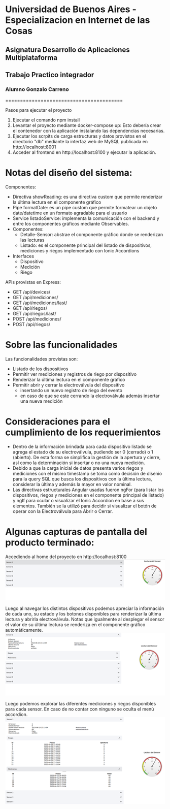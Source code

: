 # Universidad de Buenos Aires - Especializacion en Internet de las Cosas
## Asignatura Desarrollo de Aplicaciones Multiplataforma
## Trabajo Practico integrador
### Alumno Gonzalo Carreno
========================================


Pasos para ejecutar el proyecto


1) Ejecutar el comando npm install
2) Levantar el proyecto mediante docker-compose up: Esto debería crear el contenedor con la aplicación instalando las dependencias necesarias.
3) Ejecutar los scrpits de carga estructuras y datos provistos en el directorio "db" mediante la interfaz web de MySQL publicada en http://localhost:8001
4) Acceder al frontend en http://localhost:8100 y ejecutar la aplicación.


Notas del diseño del sistema:
=========================================


Componentes:
- Directiva showReading: es una directiva custom que permite renderizar la última lectura en el componente gráfico
- Pipe formatDate: es un pipe custom que permite formatear un objeto date/datetime en un formato agradable para el usuario
- Service listadoService: implementa la comunicación con el backend y entre los componentes gráficos mediante Observables.
- Componentes:
   - Detalle-Sensor: abstrae el componente gráfico donde se renderizan las lecturas
   - Listado: es el componente principal del listado de dispositivos, mediciones y riegos implementado con Ionic Accordions
- Interfaces
   - Dispositivo
   - Medición
   - Riego


APIs provistas en Express:
- GET /api/devices/
- GET /api/mediciones/
- GET /api/mediciones/last/<idDevice>
- GET /api/riegos/
- GET /api/riegos/last/<idDevice>
- POST /api/mediciones/
- POST /api/riegos/


Sobre las funcionalidades
==============================================
Las funcionalidades provistas son:
- Listado de los dispositivos
- Permitir ver mediciones y registros de riego por dispositivo
- Renderizar la última lectura en el componente gráfico
- Permitir abrir y cerrar la electroválvula del dispositivo
   - insertando un nuevo registro de riego del evento
   - en caso de que se este cerrando la electroválvula además insertar una nueva medición


Consideraciones para el cumplimiento de los requerimientos
==========================================================
- Dentro de la información brindada para cada dispositivo listado se agrega el estado de su electroválvula, pudiendo ser 0 (cerrado) o 1 (abierto). De esta forma se simplifica la gestión de la apertura y cierre, así como la determinación si insertar o no una nueva medición.
- Debido a que la carga inicial de datos presenta varios riegos y mediciones con el mismo timestamp se toma como decisión de disenio para la query SQL que busca los dispositivos con la última lectura, considerar la última y además la mayor en valor nominal.
- Las directivas estructurales Angular usadas fueron ngFor (para listar los dispositivos, riegos y mediciones en el componente principal de listado) y ngIf para ocular o visualizar el Ionic Accordion en base a sus elementos. También se la utilizó para decidir si visualizar el botón de operar con la Electroválvula para Abrir o Cerrar.




Algunas capturas de pantalla del producto terminado:
===================================================


Accediendo al home del proyecto en http://localhost:8100
![alt text](./doc/images/img1.png)


Luego al navegar los distintos dispositivos podemos apreciar la información de cada uno, su estado y los botones disponibles para renderizar la última lectura y abrirla electroválvula. Notas que igualmente al desplegar el sensor el valor de su última lectura se renderiza en el componente gráfico automáticamente.
![alt text](./doc/images/img2.png)


Luego podemos explorar las diferentes mediciones y riegos disponibles para cada sensor. En caso de no contar con ninguno se oculta el menú accordion.
![alt text](./doc/images/img3.png)

